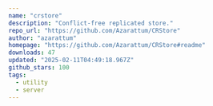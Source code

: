 ```yaml
---
name: "crstore"
description: "Conflict-free replicated store."
repo_url: "https://github.com/Azarattum/CRStore"
author: "azarattum"
homepage: "https://github.com/Azarattum/CRStore#readme"
downloads: 47
updated: "2025-02-11T04:49:18.967Z"
github_stars: 100
tags: 
  - utility
  - server
---
```

